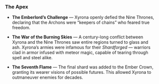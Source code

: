 ### **The Apex**

- **The Emberlord’s Challenge** — Xyrona openly defied the Nine Thrones, declaring that the Archons were “keepers of chains” who feared true freedom.
    
- **The War of the Burning Skies** — A century-long conflict between Xyrona and the Nine Thrones saw entire regions turned to glass and ash. Xyrona’s armies were infamous for their _Shardforged_ — warriors clad in armor infused with meteor magic, capable of tearing through spell and steel alike.
    
- **The Seventh Flame** — The final shard was added to the Ember Crown, granting its wearer visions of possible futures. This allowed Xyrona to outmaneuver enemies for decades.